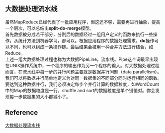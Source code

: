 ## 大数据处理流水线    
虽然MapReduce已经代表了一批应用程序，但这还不够，需要再进行抽象，提高一个层次，可以总结出**split-do-merge**模型。  
首先数据被分成若干部分，分割后的数据经过一组用户定义的函数来执行一些操作，从统计方法到机器学习，都可以。根据应用程序的数据处理需求，**do**操作可以不同，也可以组成一条操作链。最后结果会被用一种合并方法进行结合，如Reduce。  
上述一组大数据处理过程也称为大数据PipeLine，流水线。Pipe这个词最早出现在UNIX操作系统中，一个程序的输出作为另一个程序的输入。对大数据处理过程而言，在流水线中每一步的并行问题主要就是数据并行问题（data parallelism）。我们可以将数据并行简单地定义为对同一数据集的不同部分同时运行相同的函数。要达到这种数据并行，我们必须决定每步个并行计算的数据粒度，如WordCount中的Map的数据粒度是一行，shuffle and sort的数据粒度是单个键值对。你会发现每一步数据集的大小都减小了。  
## Reference  
[大数据处理流水线](http://blog.csdn.net/zhouweiyu/article/details/78982610)  
